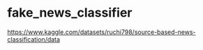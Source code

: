 # fake_news_classifier

https://www.kaggle.com/datasets/ruchi798/source-based-news-classification/data
